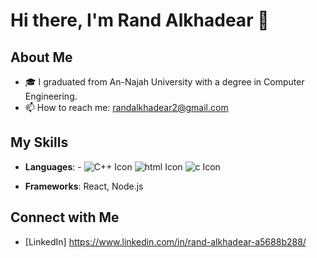 # Hi there, I'm Rand Alkhadear 👋

## About Me
- 🎓 I graduated from An-Najah University with a degree in Computer Engineering.
- 📫 How to reach me: randalkhadear2@gmail.com

## My Skills
- **Languages**:  - ![C++ Icon](https://img.icons8.com/color/48/000000/c-plus-plus-logo.png)  ![html Icon](https://img.icons8.com/color/48/000000/html-5--v1.png)  ![c Icon](https://icons8.com/icon/shQTXiDQiQVR/c-programming)

- **Frameworks**: React, Node.js



## Connect with Me
- [LinkedIn] https://www.linkedin.com/in/rand-alkhadear-a5688b288/
